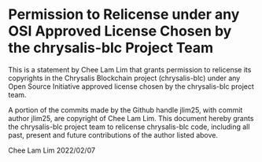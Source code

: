 # Permission to Relicense under any OSI Approved License Chosen by the chrysalis-blc Project Team

This is a statement by Chee Lam Lim that grants permission to relicense its copyrights in the
Chrysalis Blockchain project (chrysalis-blc) under any Open Source Initiative approved license
chosen by the chrysalis-blc project team.

A portion of the commits made by the Github handle jlim25, with commit author 
jlim25, are copyright of Chee Lam Lim. This document hereby grants the
chrysalis-blc project team to relicense chrysalis-blc code, including all past, present and
future contributions of the author listed above.

Chee Lam Lim 
2022/02/07
